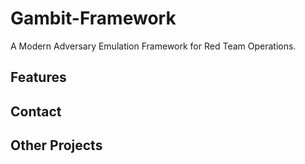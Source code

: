 # Gambit-Framework

A Modern Adversary Emulation Framework for Red Team Operations.

## Features

## Contact

## Other Projects
